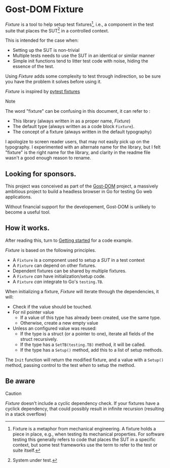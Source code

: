 # Gost-DOM Fixture

_Fixture_ is a tool to help setup test fixtures[^1], i.e., a component in the
test suite that places the SUT[^2] in a controlled context.

This is intended for the case when:

- Setting up the SUT is non-trivial
- Multiple tests needs to use the SUT in an identical or similar manner
- Simple init functions tend to litter test code with noise, hiding the essence
  of the test.

Using _Fixture_ adds some complexity to test through indirection, so be sure you
have the problem it solves before using it.

_Fixture_ is inspired by [pytest fixtures](./docs/pytest-fixtures.md)

> [!NOTE]
>
> The word "fixture" can be confusing in this document, it can refer to :
>
> - This library (always written in as a proper name, _Fixture_)
> - The default type (always written as a code block `Fixture`).
> - The concept of a fixture (always written in the default typography)
>
> I apologize to screen reader users, that may not easily pick up on the
> typography. I experimented with an alternate name for the library, but I felt
> "fixture" is the right name for the library, and clarity in the readme file
> wasn't a good enough reason to rename.

[^1]: Fixture is a metaphor from mechanical engineering. A fixture holds a piece
    in place, e.g., when testing its mechanical properties. For software testing
    this generally refers to code that places the SUT in a specific context, but
    some test frameworks use the term to refer to the test or suite itself.
[^2]: System under test.

## Looking for sponsors.

This project was conceived as part of the [Gost-DOM](https://gostdom.net)
project, a massively ambitious project to build a headless browser in Go for
testing Go web applications.

Without financial support for the developement, Gost-DOM is unlikely to become a
useful tool.

## How it works.

After reading this, turn to [Getting started](./docs/getting-started.md) for a
code example.

_Fixture_ is based on the following principles.

- A `Fixture` is a component used to setup a _SUT_ in a test context
- A `Fixture` can depend on other fixtures.
- Dependent fixtures can be shared by multiple fixtures.
- A `Fixture` _can_ have initialization/setup code.
- A `Fixture` _can_ integrate to Go's `testing.TB`.

When initializing a fixture, _Fixture_ will iterate through the dependencies, it
will:

- Check if the value should be touched.
- For nil pointer value
  - If a value of this type has already been created, use the same type.
  - Otherwise, create a new empty value
- Unless an configured value was reused:
  - If the type is a struct (or a pointer to one), iterate all fields of the
    struct recursively.
  - If the type has a `SetTB(testing.TB)` method, it will be called.
  - If the type has a `Setup()` method, add this to a list of setup methods.

The `Init` function will return the modified fixture, and a value with a
`Setup()` method, passing control to the test _when_ to setup the method.

## Be aware

> [!CAUTION]
>
> _Fixture_ doesn't include a cyclic dependency check. If your fixtures have a
> cyclick dependency, that could possibly result in infinite recursion
> (resulting in a stack overflow)
